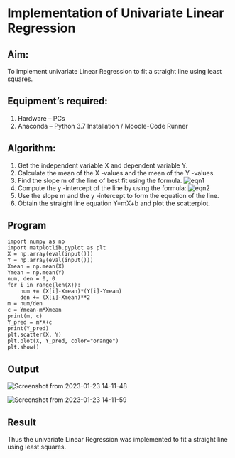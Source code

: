 # Implementation of Univariate Linear Regression
## Aim:
To implement univariate Linear Regression to fit a straight line using least squares.
## Equipment’s required:
1.	Hardware – PCs
2.	Anaconda – Python 3.7 Installation / Moodle-Code Runner
## Algorithm:
1.	Get the independent variable X and dependent variable Y.
2.	Calculate the mean of the X -values and the mean of the Y -values.
3.	Find the slope m of the line of best fit using the formula.
 ![eqn1](./eq1.jpg)
4.	Compute the y -intercept of the line by using the formula:
![eqn2](./eq2.jpg)  
5.	Use the slope m and the y -intercept to form the equation of the line.
6.	Obtain the straight line equation Y=mX+b and plot the scatterplot.
## Program
```
import numpy as np
import matplotlib.pyplot as plt
X = np.array(eval(input()))
Y = np.array(eval(input()))
Xmean = np.mean(X)
Ymean = np.mean(Y)
num, den = 0, 0
for i in range(len(X)):
    num += (X[i]-Xmean)*(Y[i]-Ymean)
    den += (X[i]-Xmean)**2
m = num/den
c = Ymean-m*Xmean
print(m, c)
Y_pred = m*X+c
print(Y_pred)
plt.scatter(X, Y)
plt.plot(X, Y_pred, color="orange")
plt.show()
```
## Output

![Screenshot from 2023-01-23 14-11-48](https://user-images.githubusercontent.com/117974950/213997496-18ee2c9e-4a44-49c7-a79c-ff75261b7d2e.png)


![Screenshot from 2023-01-23 14-11-59](https://user-images.githubusercontent.com/117974950/213997522-9a5e3ea7-4b57-4b6c-8fdd-1f596308a0dd.png)

## Result
Thus the univariate Linear Regression was implemented to fit a straight line using least squares.
